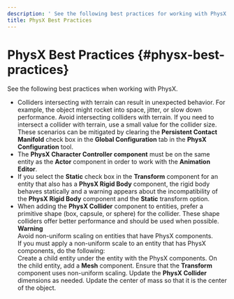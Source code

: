 ```yaml
---
description: ' See the following best practices for working with PhysX in &ALYlong;. '
title: PhysX Best Practices
---
```

# PhysX Best Practices {#physx-best-practices}

See the following best practices when working with PhysX\.
+ Colliders intersecting with terrain can result in unexpected behavior\. For example, the object might rocket into space, jitter, or slow down performance\. Avoid intersecting colliders with terrain\. If you need to intersect a collider with terrain, use a small value for the collider size\. These scenarios can be mitigated by clearing the **Persistent Contact Manifold** check box in the **Global Configuration** tab in the **PhysX Configuration** tool\. 
+ The **PhysX Character Controller component** must be on the same entity as the **Actor** component in order to work with the **Animation Editor**\. 
+ If you select the **Static** check box in the **Transform** component for an entity that also has a **PhysX Rigid Body** component, the rigid body behaves statically and a warning appears about the incompatibility of the **PhysX Rigid Body** component and the **Static** transform option\. 
+ When adding the **PhysX Collider** component to entities, prefer a primitive shape \(box, capsule, or sphere\) for the collider\. These shape colliders offer better performance and should be used when possible\. 
**Warning**  
Avoid non\-uniform scaling on entities that have PhysX components\.   
If you must apply a non\-uniform scale to an entity that has PhysX components, do the following:   
Create a child entity under the entity with the PhysX components\. 
On the child entity, add a **Mesh** component\. 
Ensure that the **Transform** component uses non\-uniform scaling\. 
Update the **PhysX Collider** dimensions as needed\. 
Update the center of mass so that it is the center of the object\. 